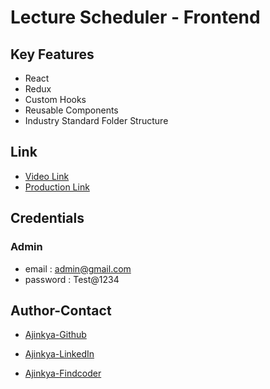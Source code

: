 # Lecture Scheduler - Frontend

## Key Features

- React
- Redux
- Custom Hooks
- Reusable Components
- Industry Standard Folder Structure

## Link

- [Video Link](https://drive.google.com/file/d/1EFC4UHTT5jGDn9ZHBzIFhu0DWOiBDObD/view?usp=drive_link)
- [Production Link](https://lectureschedulerweb.netlify.app/)

## Credentials

### Admin

- email : admin@gmail.com
- password : Test@1234

## Author-Contact

- [Ajinkya-Github](https://github.com/AjinkyaVeer007)

- [Ajinkya-LinkedIn](https://www.linkedin.com/in/ajinkya-veer-0ba100238/)

- [Ajinkya-Findcoder](https://www.findcoder.io/u/ajinkya_veer)
